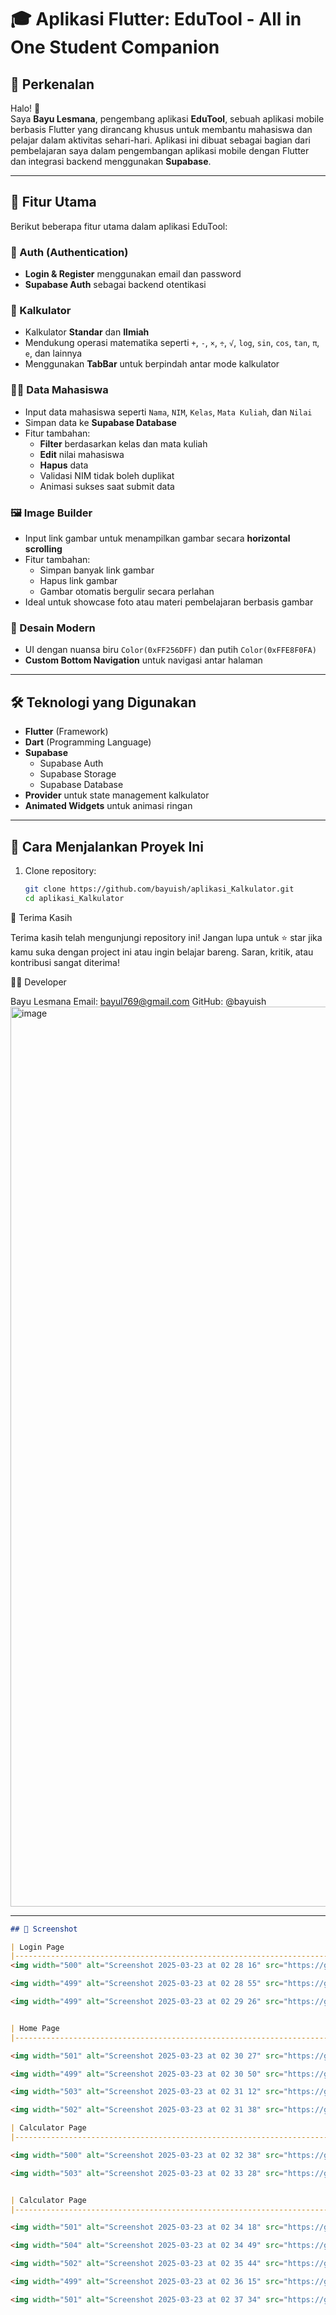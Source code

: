 # 🎓 Aplikasi Flutter: EduTool - All in One Student Companion

## 👋 Perkenalan

Halo! 👋  
Saya **Bayu Lesmana**, pengembang aplikasi **EduTool**, sebuah aplikasi mobile berbasis Flutter yang dirancang khusus untuk membantu mahasiswa dan pelajar dalam aktivitas sehari-hari. Aplikasi ini dibuat sebagai bagian dari pembelajaran saya dalam pengembangan aplikasi mobile dengan Flutter dan integrasi backend menggunakan **Supabase**.

---

## 📱 Fitur Utama

Berikut beberapa fitur utama dalam aplikasi EduTool:

### 🔐 Auth (Authentication)
- **Login & Register** menggunakan email dan password
- **Supabase Auth** sebagai backend otentikasi

### 🧮 Kalkulator
- Kalkulator **Standar** dan **Ilmiah**
- Mendukung operasi matematika seperti `+`, `-`, `×`, `÷`, `√`, `log`, `sin`, `cos`, `tan`, `π`, `e`, dan lainnya
- Menggunakan **TabBar** untuk berpindah antar mode kalkulator

### 🧑‍🎓 Data Mahasiswa
- Input data mahasiswa seperti `Nama`, `NIM`, `Kelas`, `Mata Kuliah`, dan `Nilai`
- Simpan data ke **Supabase Database**
- Fitur tambahan:
  - **Filter** berdasarkan kelas dan mata kuliah
  - **Edit** nilai mahasiswa
  - **Hapus** data
  - Validasi NIM tidak boleh duplikat
  - Animasi sukses saat submit data

### 🖼️ Image Builder
- Input link gambar untuk menampilkan gambar secara **horizontal scrolling**
- Fitur tambahan:
  - Simpan banyak link gambar
  - Hapus link gambar
  - Gambar otomatis bergulir secara perlahan
- Ideal untuk showcase foto atau materi pembelajaran berbasis gambar

### 📱 Desain Modern
- UI dengan nuansa biru `Color(0xFF256DFF)` dan putih `Color(0xFFE8F0FA)`
- **Custom Bottom Navigation** untuk navigasi antar halaman

---

## 🛠️ Teknologi yang Digunakan

- **Flutter** (Framework)
- **Dart** (Programming Language)
- **Supabase**
  - Supabase Auth
  - Supabase Storage
  - Supabase Database
- **Provider** untuk state management kalkulator
- **Animated Widgets** untuk animasi ringan

---

## 🚀 Cara Menjalankan Proyek Ini

1. Clone repository:
   ```bash
   git clone https://github.com/bayuish/aplikasi_Kalkulator.git
   cd aplikasi_Kalkulator

🙏 Terima Kasih

Terima kasih telah mengunjungi repository ini!
Jangan lupa untuk ⭐ star jika kamu suka dengan project ini atau ingin belajar bareng.
Saran, kritik, atau kontribusi sangat diterima!

🧑‍💻 Developer

Bayu Lesmana
Email: bayul769@gmail.com
GitHub: @bayuish
<img width="1440" alt="image" src="https://github.com/user-attachments/assets/a503bcd8-5211-4ca5-9312-2d6daf3929a3" />


---

```markdown
## 📸 Screenshot

| Login Page        
|----------------------------------------------------------------------|
<img width="500" alt="Screenshot 2025-03-23 at 02 28 16" src="https://github.com/user-attachments/assets/738cce1d-2600-4d78-88ef-1bd8707bbd58" />

<img width="499" alt="Screenshot 2025-03-23 at 02 28 55" src="https://github.com/user-attachments/assets/67c097bc-bc5c-425a-a3fc-a7fa91b77944" />

<img width="499" alt="Screenshot 2025-03-23 at 02 29 26" src="https://github.com/user-attachments/assets/f8b2948a-5144-4645-a459-a16edb1a29ea" />


| Home Page        
|----------------------------------------------------------------------|

<img width="501" alt="Screenshot 2025-03-23 at 02 30 27" src="https://github.com/user-attachments/assets/660d8733-889d-409b-ab47-100c329328bd" />

<img width="499" alt="Screenshot 2025-03-23 at 02 30 50" src="https://github.com/user-attachments/assets/621f6f99-3808-4f7a-afed-4f583102e967" />

<img width="503" alt="Screenshot 2025-03-23 at 02 31 12" src="https://github.com/user-attachments/assets/40c61af2-026d-4c63-b488-29365cc7ced4" />

<img width="502" alt="Screenshot 2025-03-23 at 02 31 38" src="https://github.com/user-attachments/assets/e09df7c9-a701-496f-a1e4-426b6a2b37ed" />

| Calculator Page       
|----------------------------------------------------------------------|

<img width="500" alt="Screenshot 2025-03-23 at 02 32 38" src="https://github.com/user-attachments/assets/65a280f1-b63b-4259-84f2-02f06a8b0aa1" />

<img width="503" alt="Screenshot 2025-03-23 at 02 33 28" src="https://github.com/user-attachments/assets/ba8ecfc9-4d99-454e-9d9f-c6e0cef9ca36" />


| Calculator Page       
|----------------------------------------------------------------------|

<img width="501" alt="Screenshot 2025-03-23 at 02 34 18" src="https://github.com/user-attachments/assets/a93eab87-4c52-47f9-94e5-e0d79b21c370" />

<img width="504" alt="Screenshot 2025-03-23 at 02 34 49" src="https://github.com/user-attachments/assets/186aeaf8-1ceb-4bac-89b6-97d87e6a8022" />

<img width="502" alt="Screenshot 2025-03-23 at 02 35 44" src="https://github.com/user-attachments/assets/edef2d74-a59b-4de3-9038-6ba140d6b26d" />

<img width="499" alt="Screenshot 2025-03-23 at 02 36 15" src="https://github.com/user-attachments/assets/4e76bd95-7310-4fee-98b2-f32a693419ff" />

<img width="501" alt="Screenshot 2025-03-23 at 02 37 34" src="https://github.com/user-attachments/assets/1802b428-77a5-4012-8162-5a248fb02834" />
